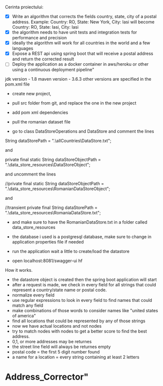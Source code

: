 Cerinta proiectului:
- [x] Write an algorithm that corrects the fields country, state, city of a postal address. Example: Country: RO, State: New York, City: Iasi will become
  Country: RO, State: Iasi, City: Iasi
- [x] the algorithm needs to have unit tests and integration tests for performance and precision
- [x] ideally the algorithm will work for all countries in the world and a few languages
- [x] Expose a REST api using spring boot that will receive a postal address and return the corrected result
- [ ] Deploy the application as a docker container in aws/heroku or other using a continuous deployment pipeline"

jdk version - 1.8
maven version - 3.6.3
other versions are specified in the pom.xml file

- create new project,

- pull src folder from git, and replace the one in the new project

- add pom xml dependencies

- pull the romanian dataset file

- go to class DataStoreOperations and DataStore and comment the lines

String dataStorePath = ".\\allCountries\\DataStore.txt";

and 

private final static String dataStoreObjectPath = ".\\data_store_resources\\DataStoreObject";

and uncomment the lines

//private final static String dataStoreObjectPath = ".\\data_store_resources\\RomanianDataStoreObject";

and

//transient private final String dataStorePath = ".\\data_store_resources\\RomaniaDataStore.txt";

- and make sure to have the RomanianDataStore.txt in a folder called data_store_resources

- the database i used is a postgresql database, make sure to change in application properties file if needed

- run the application
wait a little to create/load the datastore
- open localhost:8081/swagger-ui
hf

How it works.
- the datastore object is created then the spring boot application will start
- after a request is made, we check in every field for all strings that could represent a country/state name or postal code.
- normalize every field
- use regular expressions to look in every field to find names that could match any field
- make combinations of those words to consider names like "united states of america"
- find all locations that could be represented by any of those strings
- now we have actual locations and not nodes
- try to match nodes with nodes to get a better score to find the best address.
- 0,1, or more addresses may be returnes
- the street line field will always be returnes empty
- postal code = the first 5 digit number found
- a name for a location = every string containing at least 2 letters

 # Address_Corrector" 
